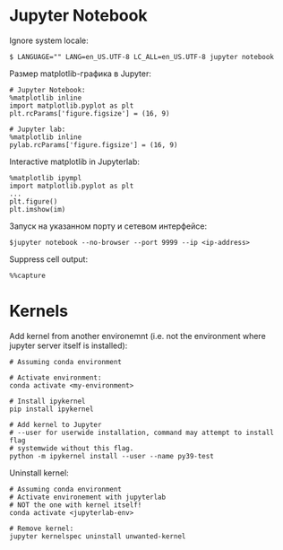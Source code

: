 # Jupyter Notebook

Ignore system locale:

```
$ LANGUAGE="" LANG=en_US.UTF-8 LC_ALL=en_US.UTF-8 jupyter notebook
```

Размер matplotlib-графика в Jupyter:

```
# Jupyter Notebook:
%matplotlib inline
import matplotlib.pyplot as plt
plt.rcParams['figure.figsize'] = (16, 9) 

# Jupyter lab:
%matplotlib inline
pylab.rcParams['figure.figsize'] = (16, 9)
```

Interactive matplotlib in Jupyterlab:
```
%matplotlib ipympl
import matplotlib.pyplot as plt
...
plt.figure()
plt.imshow(im)
```

Запуск на указанном порту и сетевом интерфейсе:
```
$jupyter notebook --no-browser --port 9999 --ip <ip-address>
```

Suppress cell output:
```
%%capture 
```

# Kernels

Add kernel from another environemnt (i.e. not the environment where jupyter server itself is installed):
```
# Assuming conda environment

# Activate environment:
conda activate <my-environment>

# Install ipykernel
pip install ipykernel

# Add kernel to Jupyter
# --user for userwide installation, command may attempt to install flag
# systemwide without this flag.
python -m ipykernel install --user --name py39-test
```

Uninstall kernel:
```
# Assuming conda environment
# Activate environement with jupyterlab
# NOT the one with kernel itself!
conda activate <jupyterlab-env>

# Remove kernel:
jupyter kernelspec uninstall unwanted-kernel
```
